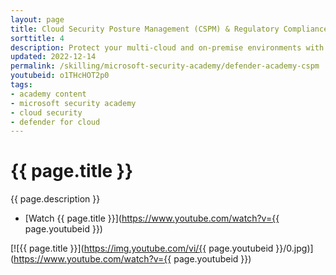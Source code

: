 ```yaml
---
layout: page
title: Cloud Security Posture Management (CSPM) & Regulatory Compliance in Microsoft Defender for Cloud
sorttitle: 4
description: Protect your multi-cloud and on-premise environments with Defender for Cloud's CSPM capabilities, including analysis of the Secure Score, compliance assessments, and Azure Security Benchmark, along with security posture and regulatory compliance demos. for deep-dive technical learning.
updated: 2022-12-14
permalink: /skilling/microsoft-security-academy/defender-academy-cspm
youtubeid: o1THcHOT2p0
tags: 
- academy content
- microsoft security academy
- cloud security
- defender for cloud
---
```


# {{ page.title }}

{{ page.description }}

* [Watch {{ page.title }}](https://www.youtube.com/watch?v={{ page.youtubeid }})

[![{{ page.title }}](https://img.youtube.com/vi/{{ page.youtubeid }}/0.jpg)](https://www.youtube.com/watch?v={{ page.youtubeid }})